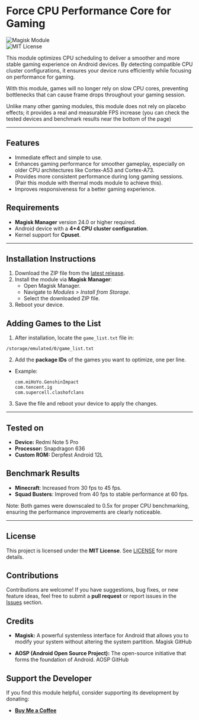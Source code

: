 # **Force CPU Performance Core for Gaming**  

![Magisk Module](https://img.shields.io/badge/Magisk-Module-blue?logo=android)  
![MIT License](https://img.shields.io/badge/License-MIT-green)  

This module optimizes CPU scheduling to deliver a smoother and more stable gaming experience on Android devices. By detecting compatible CPU cluster configurations, it ensures your device runs efficiently while focusing on performance for gaming.  

With this module, games will no longer rely on slow CPU cores, preventing bottlenecks that can cause frame drops throughout your gaming session.

Unlike many other gaming modules, this module does not rely on placebo effects; it provides a real and measurable FPS increase (you can check the tested devices and benchmark results near the bottom of the page)

---

## **Features**  
- Immediate effect and simple to use.
- Enhances gaming performance for smoother gameplay, especially on older CPU architectures like Cortex-A53 and Cortex-A73.
- Provides more consistent performance during long gaming sessions. (Pair this module with thermal mods module to achieve this).
- Improves responsiveness for a better gaming experience.

 

## **Requirements**  
- **Magisk Manager** version 24.0 or higher required.  
- Android device with a **4+4 CPU cluster configuration**.  
- Kernel support for **Cpuset**.  

---

## **Installation Instructions**  

1. Download the ZIP file from the [latest release](https://github.com/Clourynth/game_cpusets/releases/download/v0.1/game_cpusets.zip).  
2. Install the module via **Magisk Manager**:  
   - Open Magisk Manager.  
   - Navigate to *Modules > Install from Storage*.  
   - Select the downloaded ZIP file.  
3. Reboot your device.  

## **Adding Games to the List**  

1. After installation, locate the `game_list.txt` file in:  
  ```
  /storage/emulated/0/game_list.txt
  ```
2. Add the **package IDs** of the games you want to optimize, one per line.  
- Example:  
  ```
  com.miHoYo.GenshinImpact
  com.tencent.ig
  com.supercell.clashofclans
  ```  
3. Save the file and reboot your device to apply the changes.   

---

## Tested on

- **Device:** Redmi Note 5 Pro
- **Processor:** Snapdragon 636
- **Custom ROM:** Derpfest Android 12L

## Benchmark Results

- **Minecraft**: Increased from 30 fps to 45 fps.
- **Squad Busters**: Improved from 40 fps to stable performance at 60 fps.

Note: Both games were downscaled to 0.5x for proper CPU benchmarking, ensuring the performance improvements are clearly noticeable.

---

## **License**  
This project is licensed under the **MIT License**. See [LICENSE](LICENSE) for more details.  

## **Contributions**  
Contributions are welcome! If you have suggestions, bug fixes, or new feature ideas, feel free to submit a **pull request** or report issues in the [Issues](https://github.com/Clourynth/game_cpusets/issues) section.  

## **Credits**  
- **Magisk:** A powerful systemless interface for Android that allows you to modify your system without altering the system partition.
Magisk GitHub

- **AOSP (Android Open Source Project):** The open-source initiative that forms the foundation of Android.
AOSP GitHub

## **Support the Developer**  
If you find this module helpful, consider supporting its development by donating:  
- **[Buy Me a Coffee](https://buymeacoffee.com/username)**  
